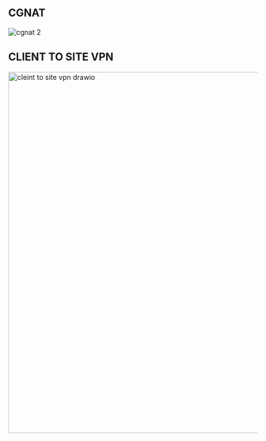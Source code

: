 ## CGNAT


![cgnat 2](https://github.com/user-attachments/assets/212a6926-f34b-4979-85bd-3a00004910d2)


## CLIENT TO SITE VPN


<img width="1566" height="730" alt="cleint to site vpn drawio" src="https://github.com/user-attachments/assets/4584f76b-102d-47d8-ae73-054c58eeb97b" />

